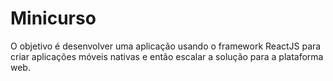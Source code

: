 # Minicurso
O objetivo é desenvolver uma aplicação usando o framework ReactJS para criar aplicações móveis nativas e então escalar a solução para a plataforma web.

